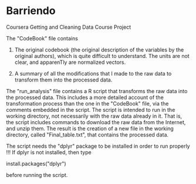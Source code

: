 Barriendo
=========

Coursera Getting and Cleaning Data Course Project

The "CodeBook" file contains

1. The original codebook (the original description of the variables by the original authors), which is quite difficult to understand. The units are not clear, and apparenTly are normalized vectors.

2. A summary of all the modifications that I made to the raw data to transform them into the processed data.

The "run_analysis" file contains a R script that transforms the raw data into the processed data. This includes a more detailed account of the transformation process than the one in the "CodeBook" file, via the comments embedded in the script.
The script is intended to run in the working directory, not necessarily with the raw data already in it. That is, the script includes commands to download the raw data from the Internet, and unzip them.
The result is the creation of a new file in the working directory, called "Final_table.txt", that contains the processed data.

The script needs the "dplyr" package to be installed in order to run properly !!!
If dplyr is not installed, then type

install.packages("dplyr")

before running the script.
